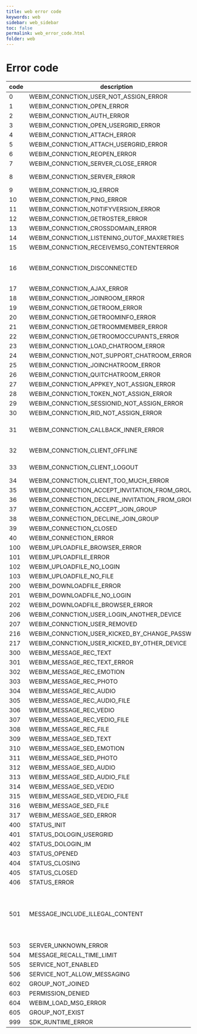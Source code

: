 ```yaml
---
title: web error code
keywords: web
sidebar: web_sidebar
toc: false
permalink: web_error_code.html
folder: web
---
```


# Error code

| code | description | reason |
| ---- | ----------- | ------ |
| 0    | WEBIM_CONNCTION_USER_NOT_ASSIGN_ERROR |
| 1    | WEBIM_CONNCTION_OPEN_ERROR |
| 2    | WEBIM_CONNCTION_AUTH_ERROR |
| 3    | WEBIM_CONNCTION_OPEN_USERGRID_ERROR |
| 4    | WEBIM_CONNCTION_ATTACH_ERROR |
| 5    | WEBIM_CONNCTION_ATTACH_USERGRID_ERROR |
| 6    | WEBIM_CONNCTION_REOPEN_ERROR |
| 7    | WEBIM_CONNCTION_SERVER_CLOSE_ERROR |
| 8    | WEBIM_CONNCTION_SERVER_ERROR | offline by multi login |
| 9    | WEBIM_CONNCTION_IQ_ERROR |
| 10   | WEBIM_CONNCTION_PING_ERROR
| 11   | WEBIM_CONNCTION_NOTIFYVERSION_ERROR |
| 12   | WEBIM_CONNCTION_GETROSTER_ERROR |
| 13   | WEBIM_CONNCTION_CROSSDOMAIN_ERROR |
| 14   | WEBIM_CONNCTION_LISTENING_OUTOF_MAXRETRIES |
| 15   | WEBIM_CONNCTION_RECEIVEMSG_CONTENTERROR |
| 16   | WEBIM_CONNCTION_DISCONNECTED | server-side close the websocket |
| 17   | WEBIM_CONNCTION_AJAX_ERROR |
| 18   | WEBIM_CONNCTION_JOINROOM_ERROR |
| 19   | WEBIM_CONNCTION_GETROOM_ERROR |
| 20   | WEBIM_CONNCTION_GETROOMINFO_ERROR |
| 21   | WEBIM_CONNCTION_GETROOMMEMBER_ERROR |
| 22   | WEBIM_CONNCTION_GETROOMOCCUPANTS_ERROR |
| 23   | WEBIM_CONNCTION_LOAD_CHATROOM_ERROR |
| 24   | WEBIM_CONNCTION_NOT_SUPPORT_CHATROOM_ERROR |
| 25   | WEBIM_CONNCTION_JOINCHATROOM_ERROR |
| 26   | WEBIM_CONNCTION_QUITCHATROOM_ERROR |
| 27   | WEBIM_CONNCTION_APPKEY_NOT_ASSIGN_ERROR |
| 28   | WEBIM_CONNCTION_TOKEN_NOT_ASSIGN_ERROR |
| 29   | WEBIM_CONNCTION_SESSIONID_NOT_ASSIGN_ERROR |
| 30   | WEBIM_CONNCTION_RID_NOT_ASSIGN_ERROR |
| 31   | WEBIM_CONNCTION_CALLBACK_INNER_ERROR | Error in message callback |
| 32   | WEBIM_CONNCTION_CLIENT_OFFLINE | client offline |
| 33   | WEBIM_CONNCTION_CLIENT_LOGOUT | client logout |
| 34   | WEBIM_CONNCTION_CLIENT_TOO_MUCH_ERROR | 
| 35   | WEBIM_CONNECTION_ACCEPT_INVITATION_FROM_GROUP |
| 36   | WEBIM_CONNECTION_DECLINE_INVITATION_FROM_GROUP |
| 37   | WEBIM_CONNECTION_ACCEPT_JOIN_GROUP |
| 38   | WEBIM_CONNECTION_DECLINE_JOIN_GROUP |
| 39   | WEBIM_CONNECTION_CLOSED |
| 40   | WEBIM_CONNECTION_ERROR |
| 100  | WEBIM_UPLOADFILE_BROWSER_ERROR |
| 101  | WEBIM_UPLOADFILE_ERROR |
| 102  | WEBIM_UPLOADFILE_NO_LOGIN |
| 103  | WEBIM_UPLOADFILE_NO_FILE |
| 200  | WEBIM_DOWNLOADFILE_ERROR |
| 201  | WEBIM_DOWNLOADFILE_NO_LOGIN |
| 202  | WEBIM_DOWNLOADFILE_BROWSER_ERROR |
| 206  |  WEBIM_CONNCTION_USER_LOGIN_ANOTHER_DEVICE |
| 207  | WEBIM_CONNCTION_USER_REMOVED |
| 216  | WEBIM_CONNCTION_USER_KICKED_BY_CHANGE_PASSWORD |
| 217  | WEBIM_CONNCTION_USER_KICKED_BY_OTHER_DEVICE |
| 300  | WEBIM_MESSAGE_REC_TEXT |
| 301  | WEBIM_MESSAGE_REC_TEXT_ERROR |
| 302  | WEBIM_MESSAGE_REC_EMOTION |
| 303  | WEBIM_MESSAGE_REC_PHOTO |
| 304  | WEBIM_MESSAGE_REC_AUDIO |
| 305  | WEBIM_MESSAGE_REC_AUDIO_FILE |
| 306  | WEBIM_MESSAGE_REC_VEDIO |
| 307  | WEBIM_MESSAGE_REC_VEDIO_FILE |
| 308  | WEBIM_MESSAGE_REC_FILE |
| 309  | WEBIM_MESSAGE_SED_TEXT |
| 310  | WEBIM_MESSAGE_SED_EMOTION |
| 311  | WEBIM_MESSAGE_SED_PHOTO |
| 312  | WEBIM_MESSAGE_SED_AUDIO |
| 313  | WEBIM_MESSAGE_SED_AUDIO_FILE |
| 314  | WEBIM_MESSAGE_SED_VEDIO |
| 315  | WEBIM_MESSAGE_SED_VEDIO_FILE |
| 316  | WEBIM_MESSAGE_SED_FILE |
| 317  | WEBIM_MESSAGE_SED_ERROR |
| 400  | STATUS_INIT |
| 401  | STATUS_DOLOGIN_USERGRID |
| 402  | STATUS_DOLOGIN_IM |
| 403  | STATUS_OPENED |
| 404  | STATUS_CLOSING |
| 405  | STATUS_CLOSED |
| 406  | STATUS_ERROR |
| 501  | MESSAGE_INCLUDE_ILLEGAL_CONTENT | The message content contains illegal or sensitive words |
| 503  | SERVER_UNKNOWN_ERROR |
| 504  | MESSAGE_RECALL_TIME_LIMIT |
| 505  | SERVICE_NOT_ENABLED |
| 506  | SERVICE_NOT_ALLOW_MESSAGING |
| 602  | GROUP_NOT_JOINED |
| 603  | PERMISSION_DENIED |
| 604  | WEBIM_LOAD_MSG_ERROR |
| 605  | GROUP_NOT_EXIST |
| 999  | SDK_RUNTIME_ERROR |




